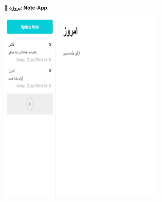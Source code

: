 ### 📑 پروژه: Note-App

<img src="https://github.com/aligoodini/note-app/blob/main/Screenshot%202024-07-22%20160021.png" style="width:900px; height:600px"/>
